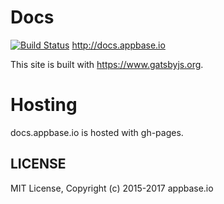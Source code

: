 Docs
====

[![Build Status](https://travis-ci.org/appbaseio/Docs.svg?branch=master)](https://travis-ci.org/appbaseio/Docs)
http://docs.appbase.io

This site is built with https://www.gatsbyjs.org.

Hosting
=======

docs.appbase.io is hosted with gh-pages.

## LICENSE

MIT License, Copyright (c) 2015-2017 appbase.io
